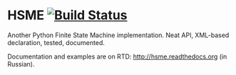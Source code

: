 # HSME [![Build Status](https://travis-ci.org/semirook/hsme.png)](https://travis-ci.org/semirook/hsme)

Another Python Finite State Machine implementation. Neat API, XML-based declaration, tested, documented.

Documentation and examples are on RTD: http://hsme.readthedocs.org (in Russian).
